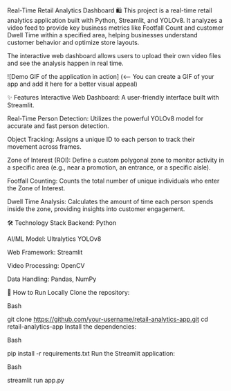 Real-Time Retail Analytics Dashboard 🛍️
This project is a real-time retail analytics application built with Python, Streamlit, and YOLOv8. It analyzes a video feed to provide key business metrics like Footfall Count and customer Dwell Time within a specified area, helping businesses understand customer behavior and optimize store layouts.

The interactive web dashboard allows users to upload their own video files and see the analysis happen in real time.

![Demo GIF of the application in action]  (<-- You can create a GIF of your app and add it here for a better visual appeal)

✨ Features
Interactive Web Dashboard: A user-friendly interface built with Streamlit.

Real-Time Person Detection: Utilizes the powerful YOLOv8 model for accurate and fast person detection.

Object Tracking: Assigns a unique ID to each person to track their movement across frames.

Zone of Interest (ROI): Define a custom polygonal zone to monitor activity in a specific area (e.g., near a promotion, an entrance, or a specific aisle).

Footfall Counting: Counts the total number of unique individuals who enter the Zone of Interest.

Dwell Time Analysis: Calculates the amount of time each person spends inside the zone, providing insights into customer engagement.

🛠️ Technology Stack
Backend: Python

AI/ML Model: Ultralytics YOLOv8

Web Framework: Streamlit

Video Processing: OpenCV

Data Handling: Pandas, NumPy

🚀 How to Run Locally
Clone the repository:

Bash

git clone https://github.com/your-username/retail-analytics-app.git
cd retail-analytics-app
Install the dependencies:

Bash

pip install -r requirements.txt
Run the Streamlit application:

Bash

streamlit run app.py
